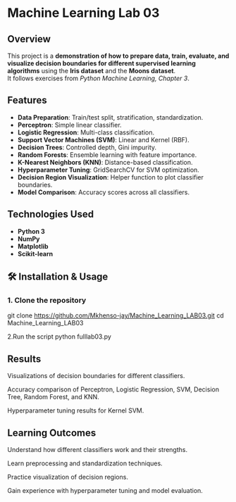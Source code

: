 # Machine Learning Lab 03

##  Overview
This project is a **demonstration of how to prepare data, train, evaluate, and visualize decision boundaries for different supervised learning algorithms** using the **Iris dataset** and the **Moons dataset**.  
It follows exercises from *Python Machine Learning, Chapter 3*.


##  Features
- **Data Preparation**: Train/test split, stratification, standardization.
- **Perceptron**: Simple linear classifier.
- **Logistic Regression**: Multi-class classification.
- **Support Vector Machines (SVM)**: Linear and Kernel (RBF).
- **Decision Trees**: Controlled depth, Gini impurity.
- **Random Forests**: Ensemble learning with feature importance.
- **K-Nearest Neighbors (KNN)**: Distance-based classification.
- **Hyperparameter Tuning**: GridSearchCV for SVM optimization.
- **Decision Region Visualization**: Helper function to plot classifier boundaries.
- **Model Comparison**: Accuracy scores across all classifiers.


##  Technologies Used
- **Python 3**
- **NumPy**
- **Matplotlib**
- **Scikit-learn**


## 🛠 Installation & Usage

### 1. Clone the repository

git clone https://github.com/Mkhenso-jay/Machine_Learning_LAB03.git
cd Machine_Learning_LAB03

2.Run the script
python fulllab03.py

## Results

Visualizations of decision boundaries for different classifiers.

Accuracy comparison of Perceptron, Logistic Regression, SVM, Decision Tree, Random Forest, and KNN.

Hyperparameter tuning results for Kernel SVM.

## Learning Outcomes

Understand how different classifiers work and their strengths.

Learn preprocessing and standardization techniques.

Practice visualization of decision regions.

Gain experience with hyperparameter tuning and model evaluation.
